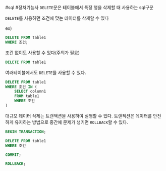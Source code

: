 #sql #정처기능사
`DELETE`문은 테이블에서 특정 행을 삭제할 때 사용하는 sql구문

`DELETE`를 사용하면 조건에 맞는 데이터를 삭제할 수 있다

ex)
```sql
DELETE FROM table1
WHERE 조건;
```

조건 없이도 사용할 수 있다(주의가 필요)
```SQL
DELETE FROM table1
```

여러테이블에서도 `DELETE`를 사용할 수 있다.

```SQL
DELETE FROM table1
WHERE 조건 IN (
	SELECT column1
	FROM table1
	WHERE 조건
)
```

대규모 데이터 삭제는 트랜잭션을 사용하여 실행할 수 있다.
트랜젝션은 데이터를 안전하게 유지하는 방법으로 중간에 문제가 생기면 `ROLLBACK`할 수 있다.

```SQL
BEGIN TRANSACTION;

DELETE FROM table1
WHERE 조건

COMMIT;
```

```SQL
ROLLBACK;
```